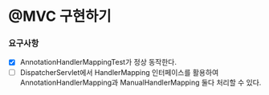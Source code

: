 # @MVC 구현하기

### 요구사항 

- [x] AnnotationHandlerMappingTest가 정상 동작한다.
- [ ] DispatcherServlet에서 HandlerMapping 인터페이스를 활용하여 AnnotationHandlerMapping과 ManualHandlerMapping 둘다 처리할 수 있다.